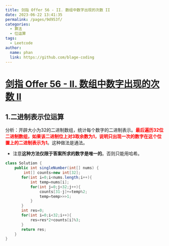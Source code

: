```yaml
---
title: 剑指 Offer 56 - II. 数组中数字出现的次数 II
date: 2023-06-22 13:41:35
permalink: /pages/9d953f/
categories:
  - 算法
  - 位运算
tags:
  - Leetcode
author: 
  name: phan
  link: https://github.com/blage-coding
---
```

# [剑指 Offer 56 - II. 数组中数字出现的次数 II](https://leetcode.cn/problems/shu-zu-zhong-shu-zi-chu-xian-de-ci-shu-ii-lcof/)

## 1.二进制表示位运算

分析：开辟大小为32的二进制数组，统计每个数字的二进制表示。<font color="red">**最后遍历32位二进制数组，如果该二进制位上对3取余数为1，说明只出现一次的数字在这个位置上的二进制表示为1**</font>。这种做法是通法。

- 注意**这种方法仅限于答案所求的数字是唯一的**。否则只能用哈希。

```java
class Solution {
    public int singleNumber(int[] nums) {
        int[] counts=new int[32];
       for(int i=0;i<nums.length;i++){
           int temp=nums[i];
           for(int j=0;j<32;j++){
               counts[31-j]+=temp%2;
               temp=temp>>>1;
           }
       }
       int res=0;
       for(int i=0;i<32;i++){
           res=res*2+counts[i]%3;
       }
       return res;
    }
}
```